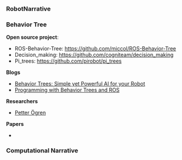 ### RobotNarrative


### Behavior Tree
**Open source project**:
* ROS-Behavior-Tree: https://github.com/miccol/ROS-Behavior-Tree
* Decision_making: https://github.com/cogniteam/decision_making
* Pi_trees: https://github.com/pirobot/pi_trees

**Blogs**

* [Behavior Trees: Simple yet Powerful AI for your Robot](http://www.pirobot.org/blog/0030/)
* [Programming with Behavior Trees and ROS](http://www.pirobot.org/ros/pi_trees.pdf)

**Researchers**

* [Petter Ögren](http://www.csc.kth.se/~petter/)

**Papers**

* 

### Computational Narrative
